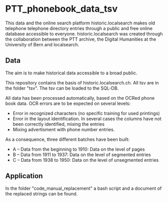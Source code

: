 # PTT_phonebook_data_tsv


This data and the online search platform historic.localsearch makes old telephone telephone directory entries through a public and free online database accessible to everyone. historic.localsearch was created through the collaboration between the PTT archive, the Digital Humanities at the University of Bern and localsearch.

<h2>Data</h2>
The aim is to make historical data accessible to a broad public.

This repository contains the basis of historic.localsearch.ch.
All tsv are in the folder "tsv". The tsv can be loaded to the SQL-DB.

All data has been processed automatically, based on the OCRed phone book data. OCR errors are to be expected on several levels:
- Error in recognized characters (no specific training for used printings)
- Error in the layout identification. In several cases the columns have not been correctly identified, mixing the entries
- Mixing advertisment with phone number entries.

As a consequence, three different batches have been built:
- A – Data from the beginning to 1910: Data on the level of pages
- B – Data from 1911 to 1937: Data on the level of segmented entries
- C – Data from 1938 to 1950: Data on the level of unsegmented entries

<h2>Application</h2>

In the folder "code_manual_replacement" a bash script and a document of the replaced strings can be found.

